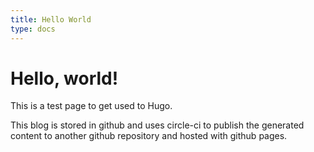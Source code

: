 ```yaml
---
title: Hello World
type: docs
---
```


# Hello, world!

This is a test page to get used to Hugo.

This blog is stored in github and uses circle-ci to publish the generated content to another github repository and hosted with github pages.

